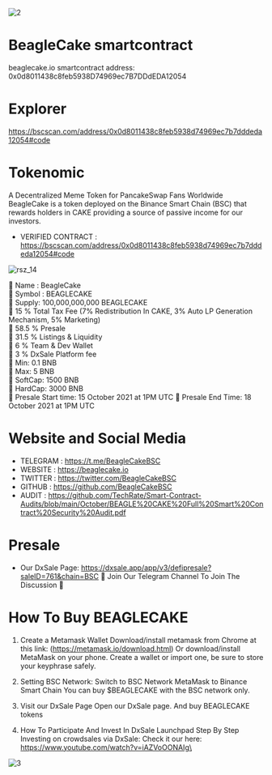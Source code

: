 
![2](https://beaglecake.io/images/beagle-cake.png)

# BeagleCake smartcontract
beaglecake.io smartcontract address: 0x0d8011438c8feb5938D74969ec7B7DDdEDA12054

# Explorer
https://bscscan.com/address/0x0d8011438c8feb5938d74969ec7b7dddeda12054#code

# Tokenomic
A Decentralized Meme Token for PancakeSwap Fans Worldwide BeagleCake is a token deployed on the Binance Smart Chain (BSC) that rewards holders in CAKE providing a source of passive income for our investors.

* VERIFIED CONTRACT : https://bscscan.com/address/0x0d8011438c8feb5938d74969ec7b7dddeda12054#code

![rsz_14](https://beaglecake.io/images/logo.png)

🦴 Name : BeagleCake\
🦴 Symbol : BEAGLECAKE\
🦴 Supply: 100,000,000,000 BEAGLECAKE\
🦴 15 % Total Tax Fee (7% Redistribution In CAKE, 3% Auto LP Generation Mechanism, 5% Marketing)\
🦴 58.5 % Presale\
🦴 31.5 % Listings & Liquidity\
🦴 6 % Team & Dev Wallet\
🦴 3 % DxSale Platform fee\
🦴 Min: 0.1 BNB\
🦴 Max: 5 BNB\
🦴 SoftCap: 1500 BNB\
🦴 HardCap: 3000 BNB\
🦴 Presale Start time: 15 October 2021 at 1PM UTC
🦴 Presale End Time:	 18 October 2021 at 1PM UTC

# Website and Social Media
* TELEGRAM : https://t.me/BeagleCakeBSC
* WEBSITE : https://beaglecake.io
* TWITTER :  https://twitter.com/BeagleCakeBSC
* GITHUB : https://github.com/BeagleCakeBSC
* AUDIT : https://github.com/TechRate/Smart-Contract-Audits/blob/main/October/BEAGLE%20CAKE%20Full%20Smart%20Contract%20Security%20Audit.pdf

# Presale
* Our DxSale Page: https://dxsale.app/app/v3/defipresale?saleID=761&chain=BSC
🐶 Join Our Telegram Channel To Join The Discussion 🐶

# How To Buy BEAGLECAKE
01. Create a Metamask Wallet
Download/install metamask from Chrome at this link: (https://metamask.io/download.html) Or download/install MetaMask on your phone. Create a wallet or import one, be sure to store your keyphrase safely.

02. Setting BSC Network:
Switch to BSC Network MetaMask to Binance Smart Chain You can buy $BEAGLECAKE with the BSC network only.

03. Visit our DxSale Page
Open our DxSale page. And buy BEAGLECAKE tokens

04. How To Participate And Invest In DxSale Launchpad Step By Step Investing on crowdsales via DxSale:
Check it our here: https://www.youtube.com/watch?v=iAZVoOONAIg\

![3](https://beaglecake.io/images/header-gif.gif)


